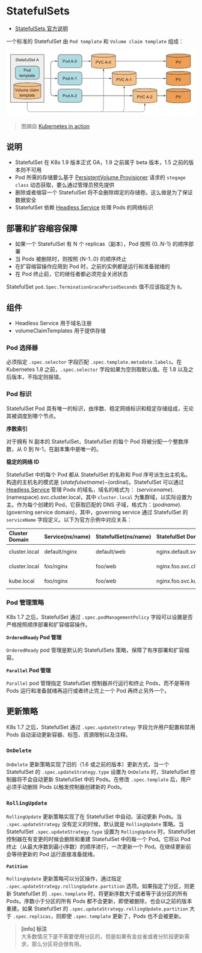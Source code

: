 # StatefulSets

* [StatefulSets 官方说明](https://kubernetes.io/docs/concepts/workloads/controllers/statefulset/#deployment-and-scaling-guarantees)

一个标准的 StatefulSet 由 `Pod template` 和 `Volume claim template` 组成：

![](images/StatefulSet.png)

> 图摘自 [Kubernetes in action](https://www.manning.com/books/kubernetes-in-action)

## 说明

* StatefulSet 在 K8s 1.9 版本正式 GA，1.9 之前属于 beta 版本，1.5 之前的版本则不可用
* Pod 所需的存储要么基于 [PersistentVolume Provisioner](https://github.com/kubernetes/examples/tree/master/staging/persistent-volume-provisioning/README.md) 请求的 `stogage class` 动态获取，要么通过管理员预先提供
* 删除或者缩容一个 StatefulSet 将不会删除绑定的存储卷。这么做是为了保证数据安全
* StatefulSet 依赖 [Headless Service](https://kubernetes.io/docs/concepts/services-networking/service/#headless-services) 处理 Pods 的网络标识

## 部署和扩容缩容保障

* 如果一个 StatefulSet 有 N 个 replicas（副本），Pod 按照 {0..N-1} 的顺序部署
* 当 Pods 被删除时，则按照 {N-1..0} 的顺序终止
* 在扩容缩容操作应用到 Pod 时，之前的实例都是运行和准备就绪的
* 在 Pod 终止前，它的继任者都必须完全关闭状态

StatefulSet `pod.Spec.TerminationGracePeriodSeconds` 值不应该指定为 `0`。

## 组件

* Headless Service 用于域名注册
* volumeClaimTemplates 用于提供存储

### Pod 选择器

必须指定 `.spec.selector` 字段匹配 `.spec.template.metadate.labels`。在 Kubernetes 1.8 之前，`.spec.selector` 字段如果为空则取默认值。在 1.8 以及之后版本，不指定则报错。

### Pod 标识

StatefulSet Pod 具有唯一的标识，由序数、稳定网络标识和稳定存储组成，无论其被调度到哪个节点。

__序数索引__

对于拥有 N 副本的 StatefulSet，StatefulSet 的每个 Pod 将被分配一个整数序数，从 0 到 N-1，在副本集中是唯一的。

__稳定的网络 ID__

StatefulSet 中的每个 Pod 都从 StatefulSet 的名称和 Pod 序号派生出主机名。构造的主机名的模式是 $(statefulset name)-$(ordinal)。StatefulSet 可以通过 [Headless Service](https://kubernetes.io/docs/concepts/services-networking/service/#headless-services) 管理 Pods 的域名，域名的格式为： $(service name).$(namespace).svc.cluster.local，其中 `cluster.local` 为集群域，以实际设置为主。作为每个创建的 Pod，它获取匹配的 DNS 子域，格式为：$(podname).$(governing service domain)，其中，governing service 通过 StatefulSet 的 `serviceName` 字段定义。以下为官方示例中对应关系：

| Cluster Domain | Service(ns/name) | StatefulSet(ns/name) | StatefulSet Domain | Pod DNS | Pod Hostname
| :-- | :-- | :-- | :-- | :-- | :--
| cluster.local | default/nginx | default/web | nginx.default.svc.cluster.local | web-{0..N-1}.nginx.default.svc.cluster.local |	web-{0..N-1}
| cluster.local	| foo/nginx	| foo/web | nginx.foo.svc.cluster.local	| web-{0..N-1}.nginx.foo.svc.cluster.local |web-{0..N-1}
| kube.local | foo/nginx |	foo/web | nginx.foo.svc.kube.local | web-{0..N-1}.nginx.foo.svc.kube.local | web-{0..N-1}


### Pod 管理策略

K8s 1.7 之后，StatefulSet 通过 `.spec.podManagementPolicy` 字段可以设置是否严格按照顺序部署和扩容缩容操作。

__`OrderedReady` Pod 管理__

`OrderedReady` pod 管理是默认的 StatefulSets 策略，保障了有序部署和扩容缩容。

__`Parallel` Pod 管理__

`Parallel` pod 管理指定 StatefulSet 控制器并行运行和终止 Pods，而不是等待 Pods 运行和准备就绪再运行或者终止完上一个 Pod 再终止另外一个。

## 更新策略

K8s 1.7 之后，StatefulSet 通过 `.spec.updateStrategy` 字段允许用户配置和禁用 Pods 自动滚动更新容器、标签、资源限制以及注释。

### `OnDelete`

`OnDelete` 更新策略实现了旧的（1.6 或之前的版本）更新方式，当一个 StatefulSet 的 `.spec.updateStrategy.type` 设置为 `OnDelete` 时，StatefulSet 控制器将不会自动更新 StatefulSet 中的 Pods。在修改 `.spec.template` 后，用户必须手动删除 Pods 以触发控制器创建新的 Pods。

### `RollingUpdate`

`RollingUpdate` 更新策略实现了在 StatefulSet 中自动、滚动更新 Pods。当 `.spec.updateStrategy` 没有定义的时候，默认就是 `RollingUpdate` 策略。当 StatefulSet `.spec.updateStrategy.type` 设置为 `RollingUpdate` 时，StatefulSet 控制器在有变更的时候会删除和重建 StatefulSet 中的每一个 Pod。它将以 Pod 终止（从最大序数到最小序数）的顺序进行，一次更新一个 Pod。在继续更新前会等待更新的 Pod 运行直接准备就绪。

__`Patition`__

`RollingUpdate` 更新策略可以分区操作，通过指定 `.spec.updateStrategy.rollingUpdate.partition` 选项。如果指定了分区，则更新 StatefulSet 的 `.spec.template` 时，将更新序数大于或者等于该分区的所有 Pods。序数小于分区的所有 Pods 都不会更新，即使被删除，也会以之前的版本重建。如果 StatefulSet 的 `.spec.updateStrategy.rollingUpdate.partition` 大于 `.spec.replicas`，则即使 `.spec.template` 更新了，Pods 也不会被更新。

> **[info] 标注**  
> 大多数情况下是不需要使用分区的，但是如果有金丝雀或者分阶段更新需求，那么分区将会很有用。
